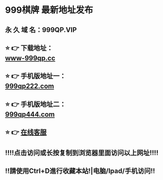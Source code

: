 # 999棋牌 最新地址发布 
## 永 久 域 名：999QP.VIP
## ⭐️ 👉 下载地址：<br><a href="http://www-999qp.cc">www-999qp.cc</a>
## ⭐️ 👉 手机版地址一：<br><a href="http://www.999qp222.com">999qp222.com</a>
## ⭐️ 👉 手机版地址二：<br><a href="http://www.999qp444.com">999qp444.com</a>
## ⭐️ 👉  <a href="https://www.999qpkf.com">在线客服</a>
## ‼️‼️点击访问或长按复制到浏览器里面访问以上网址‼️‼️
## ‼️請使用Ctrl+D進行收藏本站!|电脑/Ipad/手机访问‼️
